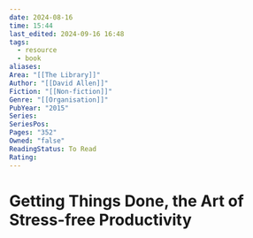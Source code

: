 ```yaml
---
date: 2024-08-16
time: 15:44
last_edited: 2024-09-16 16:48
tags:
  - resource
  - book
aliases: 
Area: "[[The Library]]"
Author: "[[David Allen]]"
Fiction: "[[Non-fiction]]"
Genre: "[[Organisation]]"
PubYear: "2015"
Series: 
SeriesPos: 
Pages: "352"
Owned: "false"
ReadingStatus: To Read
Rating: 
---
```

# Getting Things Done, the Art of Stress-free Productivity
